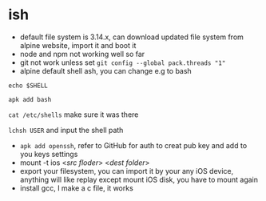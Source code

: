 # ish
- default file system is 3.14.x, can download updated file system from alpine website, import it and boot it
- node and npm not working well so far
- git not work unless set
`git config --global pack.threads "1"`
- alpine default shell ash, you can change e.g to bash 

`echo $SHELL` 

`apk add bash` 
 
`cat /etc/shells`  make sure it was there

`lchsh USER` and input the shell path

- `apk add openssh`, refer to GitHub for auth to creat pub key and add to you keys settings
- mount -t ios <*src floder*> <*dest folder*>
- export your filesystem, you can import it by your any iOS device, anything will like replay except mount iOS disk, you have to mount again
- install gcc, I make a c file, it works